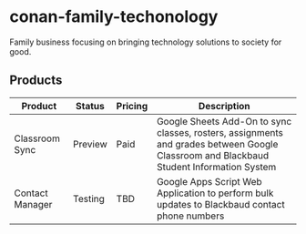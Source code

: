 # conan-family-techonology
Family business focusing on bringing technology solutions to society for good.

## Products
| Product | Status | Pricing | Description |
| ------- | ------ | ------ | ----------- |
| Classroom Sync | Preview | Paid | Google Sheets Add-On to sync classes, rosters, assignments and grades between Google Classroom and Blackbaud Student Information System |
| Contact Manager | Testing | TBD | Google Apps Script Web Application to perform bulk updates to Blackbaud contact phone numbers |
